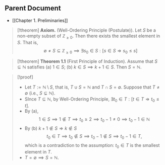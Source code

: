 
## Parent Document
- [[Chapter 1. Preliminaries]]

> [!theorem] **Axiom.** (Well-Ordering Principle (Postulate)).
> Let $S$ be a non-empty subset of $\mathbb{Z}_{\geq 0}$. Then there exists the smallest element in $S$. That is, 
> $$
> \emptyset\neq S\subseteq\mathbb{Z}_{\geq 0}\implies \exists s_0\in S:[s\in S\Rightarrow s_0\leq s]
> $$



> [!theorem] **Theorem 1.1** (First Principle of Induction).
> Assume that $S\subseteq\mathbb{N}$ satisfies
> 	(a) $1\in S$;
> 	(b) $k\in S\implies k+1\in S$.
> Then $S=\mathbb{N}$.

> [!proof]
> - Let $T:=\mathbb{N}\setminus S$, that is, $T\cup S=\mathbb{N}$ and $T\cap S=\emptyset$. Suppose that $T\neq\emptyset$ (i.e., $S\subsetneq\mathbb{N}$).
> - SInce $T\subseteq\mathbb{N}$, by Well-Ordering Principle, $\exists t_0\in T:[t\in T\Rightarrow t_0\leq t]$.
> - By (a), 
> $$
> 1\in S\implies 1\notin T\implies t_0\geq 2\implies t_0-1\neq 0\implies t_0-1\in\mathbb{N}
> $$
> - By (b) $k+1\notin S\Rightarrow k\notin S$
> $$
> t_0\in T\implies t_0\notin S\implies t_0-1\notin S\implies t_0-1\in T,
> $$
> which is a contradiction to the assumption: $t_0\in T$ is the smallest element in $T$.
> - $T=\emptyset\implies S=\mathbb{N}$.















